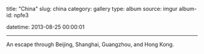 title: "China"
slug: china
category: gallery
type: album
source: imgur
album-id: npfe3

datetime: 2013-08-25 00:00:01

---

An escape through Beijing, Shanghai, Guangzhou, and Hong Kong.
